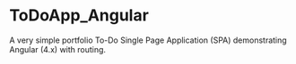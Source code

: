 # ToDoApp_Angular
A very simple portfolio To-Do Single Page Application (SPA) demonstrating Angular (4.x) with routing.
